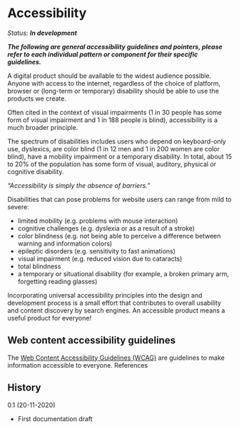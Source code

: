 # Accessibility

_Status: **In development**_

**_The following are general accessibility guidelines and pointers, please refer to each individual pattern or component for their specific guidelines._**

A digital product should be available to the widest audience possible. Anyone with access to the internet, regardless of the choice of platform, browser or (long-term or temporary) disability should be able to use the products we create.

Often cited in the context of visual impairments (1 in 30 people has some form of visual impairment and 1 in 188 people is blind), accessibility is a much broader principle.

The spectrum of disabilities includes users who depend on keyboard-only use, dyslexics, are color blind (1 in 12 men and 1 in 200 women are color blind), have a mobility impairment or a temporary disability. In total, about 15 to 20% of the population has some form of visual, auditory, physical or cognitive disability.

_“Accessibility is simply the absence of barriers.”_

Disabilities that can pose problems for website users can range from mild to severe:

*   limited mobility (e.g. problems with mouse interaction)
*   cognitive challenges (e.g. dyslexia or as a result of a stroke)
*   color blindness (e.g. not being able to perceive a difference between warning and information colors)
*   epileptic disorders (e.g. sensitivity to fast animations)
*   visual impairment (e.g. reduced vision due to cataracts)
*   total blindness
*   a temporary or situational disability (for example, a broken primary arm, forgetting reading glasses)

Incorporating universal accessibility principles into the design and development process is a small effort that contributes to overall usability and content discovery by search engines. An accessible product means a useful product for everyone!

## Web content accessibility guidelines

The [Web Content Accessibility Guidelines (WCAG)](https://www.w3.org/TR/WCAG21/) are guidelines to make information accessible to everyone. References

## History

0.1 (20-11-2020)

*   First documentation draft